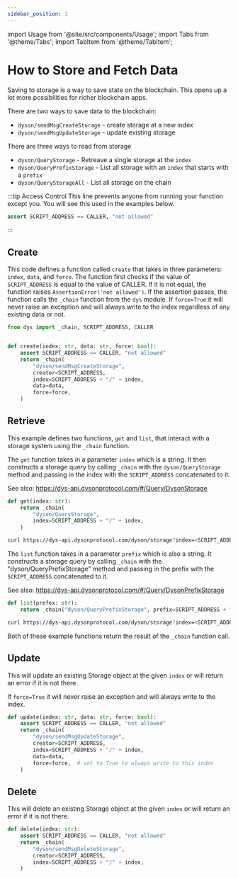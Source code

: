 ```yaml
---
sidebar_position: 1
---
```

import Usage from '@site/src/components/Usage';
import Tabs from '@theme/Tabs';
import TabItem from '@theme/TabItem';

# How to Store and Fetch Data

Saving to storage is a way to save state on the blockchain. This opens up a lot more possibilities for richer blockchain apps.

There are two ways to save data to the blockchain:

- `dyson/sendMsgCreateStorage` - create storage at a new index
- `dyson/sendMsgUpdateStorage` - update existing storage

There are three ways to read from storage

- `dyson/QueryStorage` - Retreave a single storage at the `index`
- `dyson/QueryPrefixStorage` - List all storage with an `index` that starts with a `prefix`
- `dyson/QueryStorageAll` - List all storage on the chain

:::tip Access Control
This line prevents anyone from running your function except you. You will see
this used in the examples below.

```python
assert SCRIPT_ADDRESS == CALLER, "not allowed"
```

:::

## Create

This code defines a function called `create` that takes in three parameters: `index`, `data`, and `force`. The function first checks if the value of `SCRIPT_ADDRESS` is equal to the value of CALLER. If it is not equal, the function raises `AssertionError('not allowed')`. If the assertion passes, the function calls the `_chain` function from the `dys` module.
If `force=True` it will never raise an exception and will always write to the index regardless of any existing data or not.

```python showLineNumbers
from dys import _chain, SCRIPT_ADDRESS, CALLER


def create(index: str, data: str, force: bool):
    assert SCRIPT_ADDRESS == CALLER, "not allowed"
    return _chain(
        "dyson/sendMsgCreateStorage",
        creator=SCRIPT_ADDRESS,
        index=SCRIPT_ADDRESS + "/" + index,
        data=data,
        force=force,
    )
```

## Retrieve

This example defines two functions, `get` and `list`, that interact with a storage system using the `_chain` function.

The `get` function takes in a parameter `index` which is a string. It then constructs a storage query by calling `_chain` with the `dyson/QueryStorage` method and passing in the index with the `SCRIPT_ADDRESS` concatenated to it.

See also: https://dys-api.dysonprotocol.com/#/Query/DysonStorage

<Tabs groupId="client">
<TabItem value="python" label="Python">

```python showLineNumbers
def get(index: str):
    return _chain(
        "dyson/QueryStorage",
        index=SCRIPT_ADDRESS + "/" + index,
    )
```

</TabItem>
<TabItem value="curl" label="Curl">


```bash showLineNumbers
curl https://dys-api.dysonprotocol.com/dyson/storage?index=<SCRIPT_ADDRESS>/<index>
```

</TabItem>
</Tabs>

The `list` function takes in a parameter `prefix` which is also a string. It constructs a storage query by calling `_chain` with the "dyson/QueryPrefixStorage" method and passing in the prefix with the `SCRIPT_ADDRESS` concatenated to it.

See also: https://dys-api.dysonprotocol.com/#/Query/DysonPrefixStorage


<Tabs groupId="client">
<TabItem value="python" label="Python">

```python showLineNumbers
def list(prefex: str):
    return _chain("dyson/QueryPrefixStorage", prefix=SCRIPT_ADDRESS + "/" + prefex)
```

</TabItem>
<TabItem value="curl" label="Curl">

```bash showLineNumbers
curl https://dys-api.dysonprotocol.com/dyson/storage?index=<SCRIPT_ADDRESS>/<index>
```

</TabItem>
</Tabs>

Both of these example functions return the result of the `_chain` function call.

## Update

This will update an existing Storage object at the given `index` or will return an
error if it is not there.

If `force=True` it will never raise an exception and will always write to the index.

```python showLineNumbers
def update(index: str, data: str, force: bool):
    assert SCRIPT_ADDRESS == CALLER, "not allowed"
    return _chain(
        "dyson/sendMsgUpdateStorage",
        creator=SCRIPT_ADDRESS,
        index=SCRIPT_ADDRESS + "/" + index,
        data=data,
        force=force,  # set to True to always write to this index
    )

```

## Delete

This will delete an existing Storage object at the given `index` or will return an
error if it is not there.

```python showLineNumbers
def delete(index: str):
    assert SCRIPT_ADDRESS == CALLER, "not allowed"
    return _chain(
        "dyson/sendMsgDeleteStorage",
        creator=SCRIPT_ADDRESS,
        index=SCRIPT_ADDRESS + "/" + index,
    )
```

